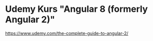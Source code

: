 # Udemy Kurs "Angular 8 (formerly Angular 2)"

https://www.udemy.com/the-complete-guide-to-angular-2/
